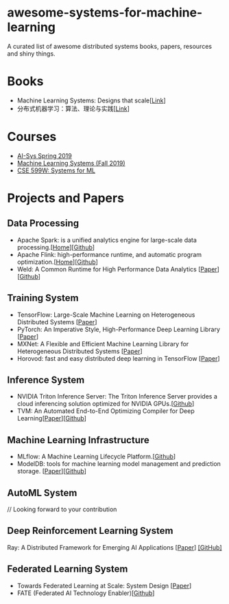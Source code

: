 # awesome-systems-for-machine-learning
A curated list of awesome distributed systems books, papers, resources and shiny things.

# Books
* Machine Learning Systems: Designs that scale[[Link](https://www.manning.com/books/machine-learning-systems)]
* 分布式机器学习：算法、理论与实践[[Link](https://book.douban.com/subject/30360968/)]

# Courses
* [AI-Sys Spring 2019](https://ucbrise.github.io/cs294-ai-sys-sp19)
* [Machine Learning Systems (Fall 2019)](https://ucbrise.github.io/cs294-ai-sys-fa19/)
* [CSE 599W: Systems for ML](http://dlsys.cs.washington.edu/)

# Projects and Papers
## Data Processing
* Apache Spark: is a unified analytics engine for large-scale data processing.[[Home](https://spark.apache.org/)][[Github](https://github.com/apache/spark)]
* Apache Flink: high-performance runtime, and automatic program optimization.[[Home](http://flink.apache.org)][[Github](https://github.com/apache/flink)]
* Weld: A Common Runtime for High Performance
Data Analytics [[Paper](https://cs.stanford.edu/~matei/papers/2017/cidr_weld.pdf)][[Github](https://github.com/weld-project/weld)]

## Training System
* TensorFlow:
Large-Scale Machine Learning on Heterogeneous Distributed Systems [[Paper](https://arxiv.org/pdf/1603.04467.pdf)]
* PyTorch: An Imperative Style, High-Performance
Deep Learning Library [[Paper](https://arxiv.org/pdf/1912.01703.pdf)]
* MXNet: A Flexible and Efficient Machine Learning
Library for Heterogeneous Distributed Systems [[Paper](https://arxiv.org/pdf/1512.01274.pdf)]
* Horovod: fast and easy distributed deep learning in TensorFlow [[Paper](https://arxiv.org/pdf/1802.05799.pdf)]

## Inference System
* NVIDIA Triton Inference Server: The Triton Inference Server provides a cloud inferencing solution optimized for NVIDIA GPUs.[[Github](https://github.com/NVIDIA/triton-inference-server)]
* TVM: An Automated End-to-End Optimizing Compiler for Deep Learning[[Paper](https://www.usenix.org/system/files/osdi18-chen.pdf)][[Github](https://github.com/apache/incubator-tvm)]

## Machine Learning Infrastructure
* MLflow: A Machine Learning Lifecycle Platform.[[Github](https://github.com/mlflow/mlflow)]
* ModelDB: tools for machine learning model management and prediction storage. [[Paper](https://dspace.mit.edu/handle/1721.1/113540)][[Github](https://github.com/VertaAI/modeldb)]

## AutoML System
// Looking forward to your contribution

## Deep Reinforcement Learning System
Ray: A Distributed Framework for Emerging AI Applications [[Paper](https://www.usenix.org/system/files/osdi18-moritz.pdf)] [[GitHub]](https://github.com/ray-project/ray)

## Federated Learning System
* Towards Federated Learning at Scale: System Design [[Paper](https://arxiv.org/abs/1902.01046)]
* FATE (Federated AI Technology Enabler)[[Github](https://github.com/FederatedAI/FATE)]